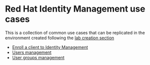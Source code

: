 # Red Hat Identity Management use cases

This is a collection of common use cases that can be replicated in the environment created following the [lab creation section](../lab-setup/)

- [Enroll a client to Identity Management](./enroll-client-idm/)
- [Users management](./users-management/)
- [User groups management](./user-groups-management/)
